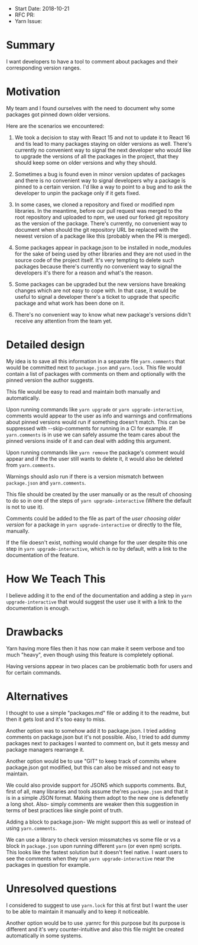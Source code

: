 - Start Date: 2018-10-21
- RFC PR:
- Yarn Issue:

# Summary

I want developers to have a tool to comment about packages and their corresponding version ranges.

# Motivation

My team and I found ourselves with the need to document why some packages got
pinned down older versions.

Here are the scenarios we encountered:

1. We took a decision to stay with React 15 and not to update it to React 16 and
tis lead to many packages staying on older versions as well. There's currently
no convenient way to signal the next developer who would like to
upgrade the versions of all the packages in the project, that they should keep
some on older versions and why they should.

2. Sometimes a bug is found even in minor version updates of packages and there is
no convenient way to signal developers why a package is pinned to a certain version.
I'd like a way to point to a bug and to ask the developer to unpin the package only
if it gets fixed.

3. In some cases, we cloned a repository and fixed or modified npm libraries. In
the meantime, before our pull request was merged to the root repository and uploaded
to npm, we used our forked git repository as the version of the package. There's
currently, no convenient way to document when should the git repository URL be replaced
with the newest version of a package like this (probably when the PR is merged).

4. Some packages appear in package.json to be installed in node_modules for the sake
of being used by other libraries and they are not used in the source code of the
project itself. It's very tempting to delete such packages because there's currently
no convenient way to signal the developers it's there for a reason and what's the reason.

5. Some packages can be upgraded but the new versions have breaking changes which are not easy to
cope with. In that case, it would be useful to signal a developer there's a ticket to upgrade
that specific package and what work has been done on it.

6. There's no convenient way to know what new package's versions didn't receive any
attention from the team yet.

# Detailed design

My idea is to save all this information in a separate file `yarn.comments` that
would be committed next to `package.json` and `yarn.lock`. This file would contain a
list of packages with comments on them and optionally with the pinned version the
author suggests.

This file would be easy to read and maintain both manually and automatically.

Upon running commands like `yarn upgrade` or `yarn upgrade-interactive`, comments
would appear to the user as info and warnings and confirmations about pinned versions
would run if something doesn't match. This can be suppressed with --skip-comments for
running in a CI for example. If `yarn.comments` is in use we can safely assume the
team cares about the pinned versions inside of it and can deal with adding this argument.

Upon running commands like `yarn remove` the package's comment would appear and if the
the user still wants to delete it, it would also be deleted from `yarn.comments`.

Warnings should aslo run if there is a version mismatch between `package.json` and
`yarn.comments`.

This file should be created by the user manually or as the result of choosing to do so
in one of the steps of `yarn upgrade-interactive` (Where the default is not to use it).

Comments could be added to the file as part of the *user choosing older version* for a
package in `yarn upgrade-interactive` or directly to the file, manually.

If the file doesn't exist, nothing would change for the user despite this one step in
`yarn upgrade-interactive`, which is *no* by default, with a link to the documentation
of the feature.
 
# How We Teach This

I believe adding it to the end of the documentation and adding a step in
`yarn upgrade-interactive` that would suggest the user use it with a link to the
documentation is enough.

# Drawbacks

Yarn having more files then it has now can make it seem verbose and too much "heavy",
even though using this feature is completely optional.

Having versions appear in two places can be problematic both for users and for certain
commands.

# Alternatives

I thought to use a simple "packages.md" file or adding it to the readme, but then it
gets lost and it's too easy to miss.

Another option was to somehow add it to package.json. I tried adding comments on
package.json but it's not possible. Also, I tried to add dummy packages next to packages
I wanted to comment on, but it gets messy and package managers rearrange it.

Another option would be to use "GIT" to keep track of commits where package.json got
modified, but this can also be missed and not easy to maintain.

We could also provide support for JSON5 which supports comments. But, first of all,
many libraries and tools assume the'res `package.json` and that it is in a simple
JSON format. Making them adopt to the new one is defenetly a long shot. Also-
simply comments are weaker then this suggestion in terms of best practices like
single point of truth.

Adding a block to package.json- We might support this as well or instead of using
`yarn.comments`.

We can use a library to check version missmatches vs some file or vs a block in
`package.json` upon running different `yarn` (or even npm) scripts. This looks like
the fastest solution but it doesn't feel native. I want users to see the comments when
they run `yarn upgrade-interactive` near the packages in question for example.

# Unresolved questions

I considered to suggest to use `yarn.lock` for this at first but I want the user to
be able to maintain it manually and to keep it noticeable.

Another option would be to use .yarnrc for this purpose but its purpose is different
and it's very counter-intuitive and also this file might be created automatically in
some systems.
